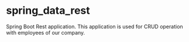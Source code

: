# spring_data_rest
Spring Boot Rest application. This application is used for CRUD operation with employees of our company.
